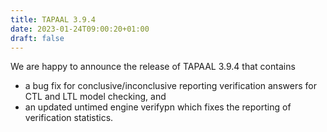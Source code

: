 ```yaml
---
title: TAPAAL 3.9.4
date: 2023-01-24T09:00:20+01:00
draft: false
---
```


We are happy to announce the release of TAPAAL 3.9.4 that contains

* a bug fix for conclusive/inconclusive reporting verification answers for CTL and LTL model checking, and
* an updated untimed engine verifypn which fixes the reporting of verification statistics.
